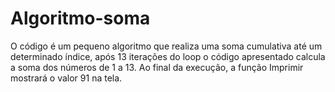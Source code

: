 # Algoritmo-soma
O código é um pequeno algoritmo que realiza uma soma cumulativa até um determinado índice, após 13 iterações do loop o código apresentado calcula a soma dos números de 1 a 13. Ao final da execução, a função Imprimir mostrará o valor 91 na tela.
